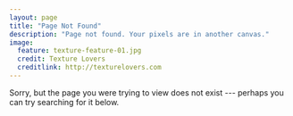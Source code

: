 ```yaml
---
layout: page
title: "Page Not Found"
description: "Page not found. Your pixels are in another canvas."
image:
  feature: texture-feature-01.jpg
  credit: Texture Lovers
  creditlink: http://texturelovers.com
---  
```


Sorry, but the page you were trying to view does not exist --- perhaps you can try searching for it below.

<script type="text/javascript">
  var GOOG_FIXURL_LANG = 'en';
  var GOOG_FIXURL_SITE = ''
</script>
<script type="text/javascript"
  src="http://linkhelp.clients.google.com/tbproxy/lh/wm/fixurl.js">
</script>
